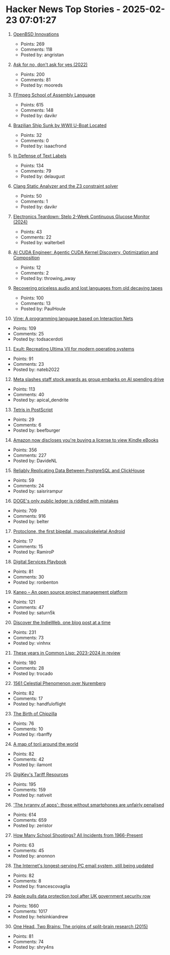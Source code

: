# Hacker News Top Stories - 2025-02-23 07:01:27

1. [OpenBSD Innovations](https://www.openbsd.org/innovations.html)
   - Points: 269
   - Comments: 118
   - Posted by: angristan

2. [Ask for no, don't ask for yes (2022)](https://www.mooreds.com/wordpress/archives/3518)
   - Points: 200
   - Comments: 81
   - Posted by: mooreds

3. [FFmpeg School of Assembly Language](https://github.com/FFmpeg/asm-lessons/blob/main/lesson_01/index.md)
   - Points: 615
   - Comments: 148
   - Posted by: davikr

4. [Brazilian Ship Sunk by WWII U-Boat Located](https://archaeology.org/news/2025/02/19/brazilian-ship-sunk-by-wwii-u-boat-located/)
   - Points: 32
   - Comments: 0
   - Posted by: isaacfrond

5. [In Defense of Text Labels](https://www.chrbutler.com/in-defense-of-text-labels)
   - Points: 134
   - Comments: 79
   - Posted by: delaugust

6. [Clang Static Analyzer and the Z3 constraint solver](https://www.cambus.net/clang-static-analyzer-and-the-z3-constraint-solver/)
   - Points: 50
   - Comments: 1
   - Posted by: davikr

7. [Electronics Teardown: Stelo 2-Week Continuous Glucose Monitor (2024)](https://andykong.org/blog/cgmteardown1)
   - Points: 43
   - Comments: 22
   - Posted by: walterbell

8. [AI CUDA Engineer: Agentic CUDA Kernel Discovery, Optimization and Composition](https://sakana.ai/ai-cuda-engineer/)
   - Points: 12
   - Comments: 2
   - Posted by: throwing_away

9. [Recovering priceless audio and lost languages from old decaying tapes](https://theconversation.com/how-were-recovering-priceless-audio-and-lost-languages-from-old-decaying-tapes-248116)
   - Points: 100
   - Comments: 13
   - Posted by: PaulHoule

10. [Vine: A programming language based on Interaction Nets](https://vine.dev/)
   - Points: 109
   - Comments: 25
   - Posted by: todsacerdoti

11. [Exult: Recreating Ultima VII for modern operating systems](https://exult.sourceforge.io/index.php)
   - Points: 91
   - Comments: 23
   - Posted by: nateb2022

12. [Meta slashes staff stock awards as group embarks on AI spending drive](https://www.ft.com/content/67a4c030-a7f6-47af-bab0-a998f0a09506)
   - Points: 113
   - Comments: 40
   - Posted by: apical_dendrite

13. [Tetris in PostScript](https://github.com/nst/PSTris)
   - Points: 29
   - Comments: 6
   - Posted by: beefburger

14. [Amazon now discloses you're buying a license to view Kindle eBooks](https://blog.the-ebook-reader.com/2025/02/22/amazon-now-openly-discloses-youre-buying-a-license-to-view-kindle-ebooks/)
   - Points: 356
   - Comments: 227
   - Posted by: DavideNL

15. [Reliably Replicating Data Between PostgreSQL and ClickHouse](https://benjaminwootton.com/insights/clickhouse-peerdb-cdc/)
   - Points: 59
   - Comments: 24
   - Posted by: saisrirampur

16. [DOGE's only public ledger is riddled with mistakes](https://www.nytimes.com/2025/02/21/upshot/doge-musk-trump-errors.html)
   - Points: 709
   - Comments: 916
   - Posted by: belter

17. [Protoclone, the first bipedal, musculoskeletal Android](https://clonerobotics.com/android/)
   - Points: 17
   - Comments: 15
   - Posted by: RamiroP

18. [Digital Services Playbook](https://playbook.usds.gov/)
   - Points: 81
   - Comments: 30
   - Posted by: ronbenton

19. [Kaneo – An open source project management platform](https://kaneo.app/)
   - Points: 121
   - Comments: 47
   - Posted by: saturn5k

20. [Discover the IndieWeb, one blog post at a time](https://indieblog.page)
   - Points: 231
   - Comments: 73
   - Posted by: vinhnx

21. [These years in Common Lisp: 2023-2024 in review](https://lisp-journey.gitlab.io/blog/these-years-in-common-lisp-2023-2024-in-review/)
   - Points: 180
   - Comments: 28
   - Posted by: trocado

22. [1561 Celestial Phenomenon over Nuremberg](https://en.wikipedia.org/wiki/1561_celestial_phenomenon_over_Nuremberg)
   - Points: 82
   - Comments: 17
   - Posted by: handfuloflight

23. [The Birth of Chipzilla](https://www.abortretry.fail/p/the-birth-of-chipzilla)
   - Points: 76
   - Comments: 10
   - Posted by: rbanffy

24. [A map of torii around the world](https://www.google.com/maps/d/viewer?mid=1RNaaTlz7U2FgjlvFARZQWHsMeWsTc2S1&hl=en)
   - Points: 82
   - Comments: 42
   - Posted by: ilamont

25. [DigiKey's Tariff Resources](https://www.digikey.com/en/resources/tariff-resources)
   - Points: 195
   - Comments: 159
   - Posted by: nativeit

26. ['The tyranny of apps': those without smartphones are unfairly penalised](https://www.theguardian.com/money/2025/feb/22/the-tyranny-of-apps-those-without-smartphones-are-unfairly-penalised-say-campaigners)
   - Points: 614
   - Comments: 659
   - Posted by: zeristor

27. [How Many School Shootings? All Incidents from 1966-Present](https://k12ssdb.org/all-shootings)
   - Points: 63
   - Comments: 45
   - Posted by: anonnon

28. [The Internet's longest-serving PC email system, still being updated](https://www.pmail.com/)
   - Points: 82
   - Comments: 8
   - Posted by: francescovaglia

29. [Apple pulls data protection tool after UK government security row](https://www.bbc.com/news/articles/cgj54eq4vejo)
   - Points: 1660
   - Comments: 1017
   - Posted by: helsinkiandrew

30. [One Head, Two Brains: The origins of split-brain research (2015)](https://www.theatlantic.com/health/archive/2015/07/split-brain-research-sperry-gazzaniga/399290/)
   - Points: 81
   - Comments: 74
   - Posted by: shry4ns

